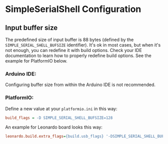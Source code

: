 # SimpleSerialShell Configuration
## Input buffer size
The predefined size of input buffer is 88 bytes (defined by the ``SIMPLE_SERIAL_SHELL_BUFSIZE`` identifier). It's ok in most cases, but when it's not enough, you can redefine it with build options.
Check your IDE documentation to learn how to properly redefine build options. See the example for PlatformIO below.

### Arduino IDE:
Configuring buffer size from within the Arduino IDE is not recommended.

### PlatformIO:
Define a new value at your `platformio.ini` in this way:
```ini
build_flags = -D SIMPLE_SERIAL_SHELL_BUFSIZE=128
```

An example for Leonardo board looks this way:
```ini
leonardo.build.extra_flags={build.usb_flags} '-DSIMPLE_SERIAL_SHELL_BUFSIZE=128'
```
